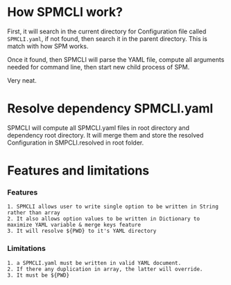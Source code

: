 # How SPMCLI work?

First, it will search in the current directory for Configuration file called `SPMCLI.yaml`, if not found, then search it in the parent directory. This is match with how SPM works.

Once it found, then SPMCLI will parse the YAML file, compute all arguments needed for command line, then start new child process of SPM.

Very neat.

# Resolve dependency SPMCLI.yaml

SPMCLI will compute all SPMCLI.yaml files in root directory and dependency root directory. It will merge them and store the resolved Configuration in SMPCLI.resolved in root folder.

# Features and limitations
### Features
    1. SPMCLI allows user to write single option to be written in String rather than array
    2. It also allows option values to be written in Dictionary to maximize YAML variable & merge keys feature
    3. It will resolve ${PWD} to it's YAML directory
### Limitations
    1. a SPMCLI.yaml must be written in valid YAML document.
    2. If there any duplication in array, the latter will override.
    3. It must be ${PWD}